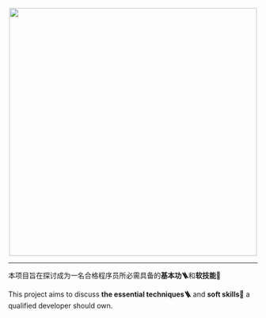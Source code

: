 <p align="center">
  <a href="https://chrome.google.com/webstore/detail/context-note/enmeffcefbiehghanidhebgiccljmncl?hl=zh-CN" target="_blank">
    <img width="500" src="https://s3.us-west-2.amazonaws.com/secure.notion-static.com/946404d0-58aa-456b-bb03-8853aa60d398/banner2.jpg?X-Amz-Algorithm=AWS4-HMAC-SHA256&X-Amz-Content-Sha256=UNSIGNED-PAYLOAD&X-Amz-Credential=AKIAT73L2G45EIPT3X45%2F20220412%2Fus-west-2%2Fs3%2Faws4_request&X-Amz-Date=20220412T100951Z&X-Amz-Expires=86400&X-Amz-Signature=a6bc58e04a99f4f3efa155aa42ba96d413e8db8f6e7a2b207b6f1c75a02e80b3&X-Amz-SignedHeaders=host&response-content-disposition=filename%20%3D%22banner2.jpg%22&x-id=GetObject">
  </a>
  <br>
</p>

------
<p > 本项目旨在探讨成为一名合格程序员所必需具备的<strong>基本功🪜</strong>和<strong>软技能🔧</strong></p>
<p > This project aims to discuss <strong>the essential techniques🪜</strong> and <strong>soft skills🔧</strong> a qualified developer should own.</p>
